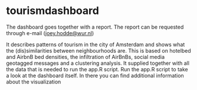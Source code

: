 # tourismdashboard
The dashboard goes together with a report. The report can be requested through e-mail (joey.hodde@wur.nl)

It describes patterns of tourism in the city of Amsterdam and shows what the (dis)similarities between neighbourhoods are. This is based on hotelbed and AirbnB bed densities, the infiltration of AirBnBs, social media geotagged messages and a clustering analysis.
It supplied together with all the data that is needed to run the app.R script.
Run the app.R script to take a look at the dashboard itself. In there you can find additional information about the visualization
